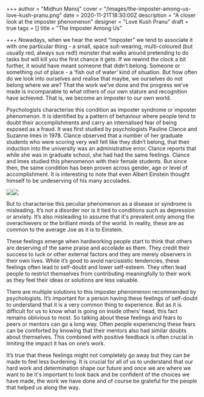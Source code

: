 +++
author = "Midhun Manoj"
cover = "/images/the-imposter-among-us-love-kush-pranu.png"
date = 2020-11-21T18:30:00Z
description = "A closer look at the imposter phenomenon"
designer = "Love Kush Pranu"
draft = true
tags = []
title = "The Imposter Among Us"

+++
Nowadays, when we hear the word “imposter” we tend to associate it with one particular thing - a small, space suit-wearing, multi-coloured (but usually red, always sus red!) monster that walks around pretending to do tasks but will kill you the first chance it gets. If we rewind the clock a bit further, it would have meant someone that didn’t belong. Someone or something out of place - a ‘fish out of water’ kind of situation. But how often do we look into ourselves and realise that maybe, we ourselves do not belong where we are? That the work we’ve done and the progress we’ve made is incomparable to what others of our own stature and recognition have achieved. That is, we become an imposter to our own world.

Psychologists characterise this condition as imposter syndrome or imposter phenomenon. It is identified by a pattern of behaviour where people tend to doubt their accomplishments and carry an internalised fear of being exposed as a fraud. It was first studied by psychologists Pauline Clance and Suzanne Imes in 1978. Clance observed that a number of her graduate students who were scoring very well felt like they didn’t belong, that their induction into the university was an administrative error. Clance reports that while she was in graduate school, she had had the same feelings. Clance and Imes studied this phenomenon with their female students. But since then, the same condition has been proven across gender, age or level of accomplishment. It is interesting to note that even Albert Einstein thought himself to be undeserving of his many accolades.

![](/images/clance_picture_22.jpg)![](/images/imes_suzanne.jpg)

But to characterise this peculiar phenomenon as a disease or syndrome is misleading. It’s not a disorder nor is it tied to conditions such as depression or anxiety. It’s also misleading to assume that it's prevalent only among the overachievers or the brilliant minds of the world. In reality, these are as common to the average Joe as it is to Einstein.

These feelings emerge when hardworking people start to think that others are deserving of the same praise and accolade as them. They credit their success to luck or other external factors and they are merely observers in their own lives. While it’s good to avoid narcissistic tendencies, these feelings often lead to self-doubt and lower self-esteem. They often lead people to restrict themselves from contributing meaningfully to their work as they feel their ideas or solutions are less valuable.

There are multiple solutions to this imposter phenomenon recommended by psychologists. It’s important for a person having these feelings of self-doubt to understand that it is a very common thing to experience. But as it is difficult for us to know what is going on inside others’ head, this fact remains oblivious to most. So talking about these feelings and fears to peers or mentors can go a long way. Often people experiencing these fears can be comforted by knowing that their mentors also had similar doubts about themselves. This combined with positive feedback is often crucial in limiting the impact it has on one’s work.

It’s true that these feelings might not completely go away but they can be made to feel less burdening. It is crucial for all of us to understand that our hard work and determination shape our future and once we are where we want to be it's important to look back and be confident of the choices we have made, the work we have done and of course be grateful for the people that helped us along the way.